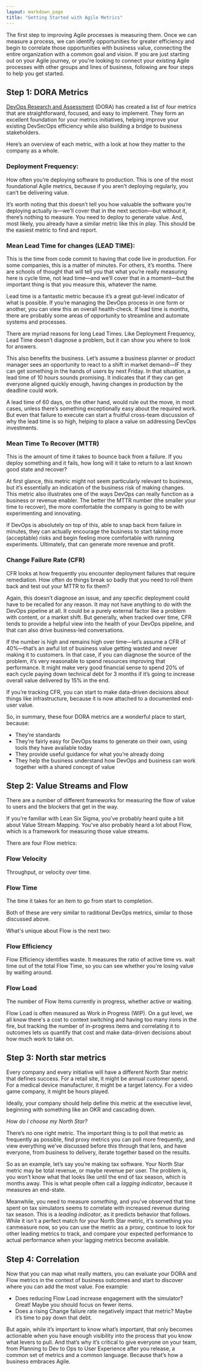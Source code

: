 ```yaml
---
layout: markdown_page
title: "Getting Started with Agile Metrics"
---
```

The first step to improving Agile processes is measuring them. Once we can measure a process, we can identify opportunities for greater efficiency and begin to correlate those opportunities with business value, connecting the entire organization with a common goal and vision. If you are just starting out on your Agile journey, or you're looking to connect your existing Agile processes with other groups and lines of business, following are four steps to help you get started.

## Step 1: DORA Metrics

[DevOps Research and Assessment](https://www.devops-research.com/research.html) (DORA) has created a list of four metrics that are straightforward, focused, and easy to implement. They form an excellent foundation for your metrics initiatives, helping improve your existing DevSecOps efficiency while also building a bridge to business stakeholders.

Here’s an overview of each metric, with a look at how they matter to the company as a whole.

### Deployment Frequency: 

How often you’re deploying software to production. This is one of the most foundational Agile metrics, because if you aren’t deploying regularly, you can’t be delivering value.  

It’s worth noting that this doesn’t tell you how valuable the software you’re deploying actually is—we’ll cover that in the next section—but without it, there’s nothing to measure. You need to deploy to generate value. And, most likely, you already have a similar metric like this in play. This should be the easiest metric to find and report.

### Mean Lead Time for changes (LEAD TIME): 

This is the time from code commit to having that code live in production. For some companies, this is a matter of minutes. For others, it’s months. There are schools of thought that will tell you that what you’re really measuring here is cycle time, not lead time—and we’ll cover that in a moment—but the important thing is that you measure this, whatever the name.

Lead time is a fantastic metric because it’s a great gut-level indicator of what is possible. If you’re managing the DevOps process in one form or another, you can view this an overall health-check. If lead time is months, there are probably some areas of opportunity to streamline and automate systems and processes. 

There are myriad reasons for long Lead Times. Like Deployment Frequency, Lead Time doesn’t diagnose a problem, but it can show you where to look for answers.

This also benefits the business. Let’s assume a business planner or product manager sees an opportunity to react to a shift in market demand—IF they can get something in the hands of users by next Friday. In that situation, a lead time of 10 hours sounds promising. It indicates that if they can get everyone aligned quickly enough, having changes in production by the deadline could work.

A lead time of 60 days, on the other hand, would rule out the move, in most cases, unless there’s something exceptionally easy about the required work. But even that failure to execute can start a fruitful cross-team discussion of why the lead time is so high, helping to place a value on addressing DevOps investments.

### Mean Time To Recover (MTTR)

This is the amount of time it takes to bounce back from a failure. If you deploy something and it fails, how long will it take to return to a last known good state and recover?

At first glance, this metric might not seem particularly relevant to business, but it’s essentially an indication of the business risk of making changes. This metric also illustrates one of the ways DevOps can really function as a business or revenue enabler. The better the MTTR number (the smaller your time to recover), the more comfortable the company is going to be with experimenting and innovating.

If DevOps is absolutely on top of this, able to snap back from failure in minutes, they can actually encourage the business to start taking more (acceptable) risks and begin feeling more comfortable with running experiments. Ultimately, that can generate more revenue and profit.

### Change Failure Rate (CFR)

CFR looks at how frequently you encounter deployment failures that require remediation. How often do things break so badly that you need to roll them back and test out your MTTR to fix them?

Again, this doesn’t diagnose an issue, and any specific deployment could have to be recalled for any reason. It may not have anything to do with the DevOps pipeline at all. It could be a purely external factor like a problem with content, or a market shift. But generally, when tracked over time, CFR tends to provide a helpful view into the health of your DevOps pipeline, and that can also drive business-led conversations. 

If the number is high and remains high over time—let’s assume a CFR of 40%—that’s an awful lot of business value getting wasted and never making it to customers. In that case, if you can diagnose the source of the problem, it’s very reasonable to spend resources improving that performance. It might make very good financial sense to spend 20% of each cycle paying down technical debt for 3 months if it’s going to increase overall value delivered by 15% in the end.

If you’re tracking CFR, you can start to make data-driven decisions about things like infrastructure, because it is now attached to a documented end-user value.

So, in summary, these four DORA metrics are a wonderful place to start, because:

*  They’re standards
*  They’re fairly easy for DevOps teams to generate on their own, using tools they have available today
*  They provide useful guidance for what you’re already doing
*  They help the business understand how DevOps and business can work together with a shared concept of value

## Step 2: Value Streams and Flow

There are a number of different frameworks for measuring the flow of value to users and the blockers that get in the way.

If you're familiar with Lean Six Sigma, you've probably heard quite a bit about Value Stream Mapping. You've also probably heard a lot about Flow, which is a framework for measuring those value streams.

There are four Flow metrics:

### Flow Velocity

Throughput, or velocity over time.

### Flow Time

The time it takes for an item to go from start to completion.

Both of these are very similar to raditional DevOps metrics, similar to those discussed above.

What's unique about Flow is the next two:

### Flow Efficiency

Flow Efficiency identifies waste. It measures the ratio of active time vs. wait time out of the total Flow Time, so you can see whether you're losing value by waiting around. 

### Flow Load

The number of Flow Items currently in progress, whether active or waiting.

Flow Load is often measured as Work in Progress (WIP). On a gut level, we all know there's a cost to context switching and having too many irons in the fire, but tracking the number of in-progress items and correlating it to outcomes lets us quantify that cost and make data-driven decisions about how much work to take on.

## Step 3: North star metrics

Every company and every initiative will have a different North Star metric that defines success. For a retail site, it might be annual customer spend. For a medical device manufacturer, it might be a target latency. For a video game company, it might be hours played.

Ideally, your company should help define this metric at the executive level, beginning with something like an OKR and cascading down.

*How do I choose my North Star?*

There’s no one right metric. The important thing is to poll that metric as frequently as possible, find proxy metrics you can poll more frequently, and view everything we’ve discussed before this through that lens, and have everyone, from business to delivery, iterate together based on the results.

So as an example, let’s say you’re making tax software. Your North Star metric may be total revenue, or maybe revenue per user. The problem is, you won’t know what that looks like until the end of tax season, which is months away. This is what people often call a *lagging indicator*, because it measures an end-state.

Meanwhile, you need to measure *something*, and you've observed that time spent on tax simulators seems to correlate with increased revenue during tax season. This is a *leading indicator*, as it predicts behavior that follows. While it isn't a perfect match for your North Star metric, it's something you canmeasure now, so you can use the metric as a proxy, continue to look for other leading metrics to track, and compare your expected performance to actual performance when your lagging metrics become available.

## Step 4: Correlation

Now that you can map what really matters, you can evaluate your DORA and Flow metrics in the context of business outcomes and start to discover where you can add the most value. Foe example:

*  Does reducing Flow Load increase engagement with the simulator? Great! Maybe you should focus on fewer items.
* Does a rising Change failure rate negatively impact that metric? Maybe it’s time to pay down that debt.

But again, while it’s important to know what’s important, that only becomes actionable when you have enough visibility into the process that you know what levers to pull. And that’s why it’s critical to give everyone on your team, from Planning to Dev to Ops to User Experience after you release, a common set of metrics and a common language. Because that’s how a business embraces Agile. 
